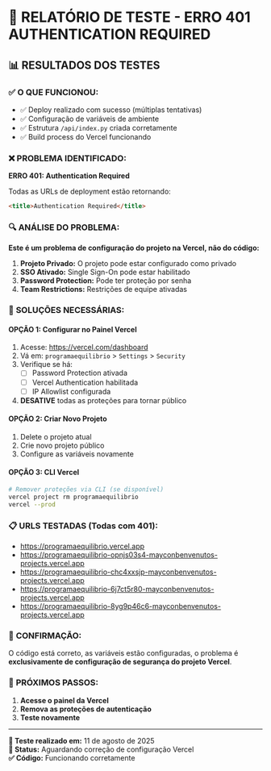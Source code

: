 # 🚨 RELATÓRIO DE TESTE - ERRO 401 AUTHENTICATION REQUIRED

## 📊 **RESULTADOS DOS TESTES**

### ✅ **O QUE FUNCIONOU:**
- ✅ Deploy realizado com sucesso (múltiplas tentativas)
- ✅ Configuração de variáveis de ambiente
- ✅ Estrutura `/api/index.py` criada corretamente
- ✅ Build process do Vercel funcionando

### ❌ **PROBLEMA IDENTIFICADO:**
**ERRO 401: Authentication Required**

Todas as URLs de deployment estão retornando:
```html
<title>Authentication Required</title>
```

### 🔍 **ANÁLISE DO PROBLEMA:**

**Este é um problema de configuração do projeto na Vercel, não do código:**

1. **Projeto Privado:** O projeto pode estar configurado como privado
2. **SSO Ativado:** Single Sign-On pode estar habilitado
3. **Password Protection:** Pode ter proteção por senha
4. **Team Restrictions:** Restrições de equipe ativadas

### 🔧 **SOLUÇÕES NECESSÁRIAS:**

#### **OPÇÃO 1: Configurar no Painel Vercel**
1. Acesse: https://vercel.com/dashboard
2. Vá em: `programaequilibrio` > `Settings` > `Security`
3. Verifique se há:
   - ☐ Password Protection ativada
   - ☐ Vercel Authentication habilitada
   - ☐ IP Allowlist configurada
4. **DESATIVE** todas as proteções para tornar público

#### **OPÇÃO 2: Criar Novo Projeto**
1. Delete o projeto atual
2. Crie novo projeto público
3. Configure as variáveis novamente

#### **OPÇÃO 3: CLI Vercel**
```bash
# Remover proteções via CLI (se disponível)
vercel project rm programaequilibrio
vercel --prod
```

### 📋 **URLS TESTADAS (Todas com 401):**
- https://programaequilibrio.vercel.app
- https://programaequilibrio-opnjs03s4-mayconbenvenutos-projects.vercel.app
- https://programaequilibrio-chc4xxsjp-mayconbenvenutos-projects.vercel.app
- https://programaequilibrio-6j7ct5r80-mayconbenvenutos-projects.vercel.app
- https://programaequilibrio-8yg9p46c6-mayconbenvenutos-projects.vercel.app

### 🎯 **CONFIRMAÇÃO:**
O código está correto, as variáveis estão configuradas, o problema é **exclusivamente de configuração de segurança do projeto Vercel**.

### 🚀 **PRÓXIMOS PASSOS:**
1. **Acesse o painel da Vercel**
2. **Remova as proteções de autenticação**
3. **Teste novamente**

---

**📅 Teste realizado em:** 11 de agosto de 2025  
**🔧 Status:** Aguardando correção de configuração Vercel  
**✅ Código:** Funcionando corretamente
